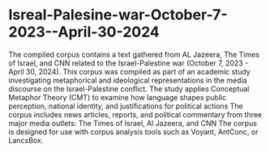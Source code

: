 # Isreal-Palesine-war-October-7-2023--April-30-2024
The compiled corpus contains a text gathered from AL Jazeera, The Times of Israel, and CNN related to the Israel-Palestine war (October 7, 2023 - April 30, 2024).
This corpus was compiled as part of an academic study investigating metaphorical and ideological representations in the media discourse on the Israel-Palestine conflict. The study applies Conceptual Metaphor Theory (CMT) to examine how language shapes public perception, national identity, and justifications for political actions
The corpus includes news articles, reports, and political commentary from three major media outlets: The Times of Israel, Al Jazeera, and CNN
The corpus is designed for use with corpus analysis tools such as Voyant, AntConc, or LancsBox. 
